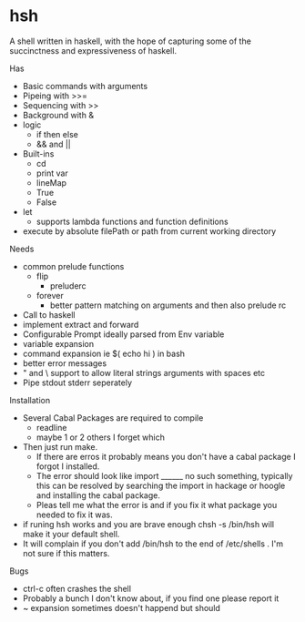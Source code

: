 # hsh
A shell written in haskell, with the hope of capturing some of the succinctness and expressiveness of haskell.

Has
  * Basic commands with arguments
  * Pipeing with >>=
  * Sequencing with >>
  * Background with &
  * logic 
    * if then else 
    * && and ||
  * Built-ins
    * cd 
    * print var 
    * lineMap
    * True
    * False
  * let
    * supports lambda functions and function definitions
  * execute by absolute filePath or path from current working directory

Needs
  * common prelude functions
    * flip
      * preluderc
    * forever
      * better pattern matching on arguments and then also prelude rc
  * Call to haskell
  * implement extract and forward
  * Configurable Prompt ideally parsed from Env variable
  * variable expansion
  * command expansion ie $( echo hi ) in bash
  * better error messages
  * " and \\ support to allow literal strings arguments with spaces etc
  * Pipe stdout stderr seperately

Installation
  * Several Cabal Packages are required to compile
    * readline
    * maybe 1 or 2 others I forget which
  * Then just run make.
    * If there are erros it probably means you don't have a cabal package I forgot I installed.
    * The error should look like import ______ no such something, typically this can be resolved by searching the import in hackage or hoogle and installing the cabal package.
    * Pleas tell me what the error is and if you fix it what package you needed to fix it was. 
  * if runing hsh works and you are brave enough chsh -s /bin/hsh will make it your default shell.
  * It will complain if you don't add /bin/hsh to the end of /etc/shells . I'm not sure if this matters.

Bugs
  * ctrl-c often crashes the shell
  * Probably a bunch I don't know about, if you find one please report it
  * ~ expansion sometimes doesn't happend but should
